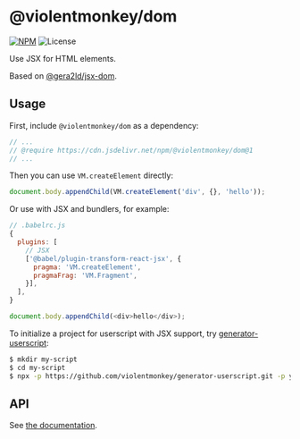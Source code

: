 # @violentmonkey/dom

[![NPM](https://img.shields.io/npm/v/@violentmonkey/dom.svg)](https://npm.im/@violentmonkey/dom)
![License](https://img.shields.io/npm/l/@violentmonkey/dom.svg)

Use JSX for HTML elements.

Based on [@gera2ld/jsx-dom](https://github.com/gera2ld/jsx-dom).

## Usage

First, include `@violentmonkey/dom` as a dependency:

```js
// ...
// @require https://cdn.jsdelivr.net/npm/@violentmonkey/dom@1
// ...
```

Then you can use `VM.createElement` directly:

```js
document.body.appendChild(VM.createElement('div', {}, 'hello'));
```

Or use with JSX and bundlers, for example:

```js
// .babelrc.js
{
  plugins: [
    // JSX
    ['@babel/plugin-transform-react-jsx', {
      pragma: 'VM.createElement',
      pragmaFrag: 'VM.Fragment',
    }],
  ],
}
```

```js
document.body.appendChild(<div>hello</div>);
```

To initialize a project for userscript with JSX support, try [generator-userscript](https://github.com/violentmonkey/generator-userscript):

```sh
$ mkdir my-script
$ cd my-script
$ npx -p https://github.com/violentmonkey/generator-userscript.git -p yo yo @violentmonkey/userscript
```

## API

See [the documentation](https://violentmonkey.github.io/vm-dom/modules.html).
